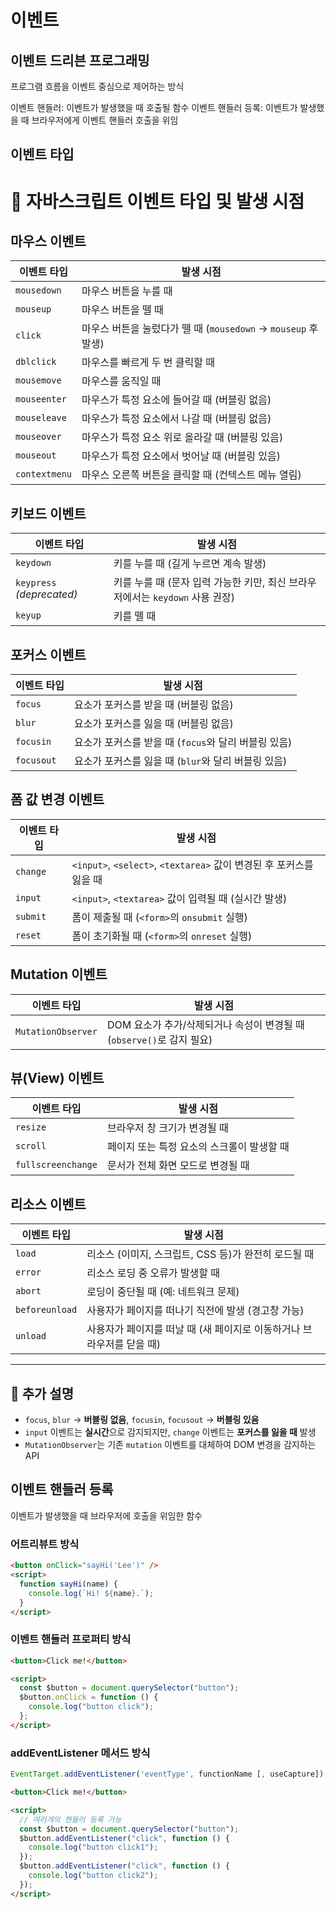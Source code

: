 # 이벤트

## 이벤트 드리븐 프로그래밍

프로그램 흐름을 이벤트 중심으로 제어하는 방식

이벤트 핸들러: 이벤트가 발생했을 때 호출될 함수
이벤트 핸들러 등록: 이벤트가 발생했을 때 브라우저에게 이벤트 핸들러 호출을 위임

## 이벤트 타입

# 📌 자바스크립트 이벤트 타입 및 발생 시점

## 마우스 이벤트

| 이벤트 타입   | 발생 시점                                                      |
| ------------- | -------------------------------------------------------------- |
| `mousedown`   | 마우스 버튼을 누를 때                                          |
| `mouseup`     | 마우스 버튼을 뗄 때                                            |
| `click`       | 마우스 버튼을 눌렀다가 뗄 때 (`mousedown` → `mouseup` 후 발생) |
| `dblclick`    | 마우스를 빠르게 두 번 클릭할 때                                |
| `mousemove`   | 마우스를 움직일 때                                             |
| `mouseenter`  | 마우스가 특정 요소에 들어갈 때 (버블링 없음)                   |
| `mouseleave`  | 마우스가 특정 요소에서 나갈 때 (버블링 없음)                   |
| `mouseover`   | 마우스가 특정 요소 위로 올라갈 때 (버블링 있음)                |
| `mouseout`    | 마우스가 특정 요소에서 벗어날 때 (버블링 있음)                 |
| `contextmenu` | 마우스 오른쪽 버튼을 클릭할 때 (컨텍스트 메뉴 열림)            |

## 키보드 이벤트

| 이벤트 타입               | 발생 시점                                                                     |
| ------------------------- | ----------------------------------------------------------------------------- |
| `keydown`                 | 키를 누를 때 (길게 누르면 계속 발생)                                          |
| `keypress` _(deprecated)_ | 키를 누를 때 (문자 입력 가능한 키만, 최신 브라우저에서는 `keydown` 사용 권장) |
| `keyup`                   | 키를 뗄 때                                                                    |

## 포커스 이벤트

| 이벤트 타입 | 발생 시점                                            |
| ----------- | ---------------------------------------------------- |
| `focus`     | 요소가 포커스를 받을 때 (버블링 없음)                |
| `blur`      | 요소가 포커스를 잃을 때 (버블링 없음)                |
| `focusin`   | 요소가 포커스를 받을 때 (`focus`와 달리 버블링 있음) |
| `focusout`  | 요소가 포커스를 잃을 때 (`blur`와 달리 버블링 있음)  |

## 폼 값 변경 이벤트

| 이벤트 타입 | 발생 시점                                                           |
| ----------- | ------------------------------------------------------------------- |
| `change`    | `<input>`, `<select>`, `<textarea>` 값이 변경된 후 포커스를 잃을 때 |
| `input`     | `<input>`, `<textarea>` 값이 입력될 때 (실시간 발생)                |
| `submit`    | 폼이 제출될 때 (`<form>`의 `onsubmit` 실행)                         |
| `reset`     | 폼이 초기화될 때 (`<form>`의 `onreset` 실행)                        |

## Mutation 이벤트

| 이벤트 타입        | 발생 시점                                                             |
| ------------------ | --------------------------------------------------------------------- |
| `MutationObserver` | DOM 요소가 추가/삭제되거나 속성이 변경될 때 (`observe()`로 감지 필요) |

## 뷰(View) 이벤트

| 이벤트 타입        | 발생 시점                                  |
| ------------------ | ------------------------------------------ |
| `resize`           | 브라우저 창 크기가 변경될 때               |
| `scroll`           | 페이지 또는 특정 요소의 스크롤이 발생할 때 |
| `fullscreenchange` | 문서가 전체 화면 모드로 변경될 때          |

## 리소스 이벤트

| 이벤트 타입    | 발생 시점                                                             |
| -------------- | --------------------------------------------------------------------- |
| `load`         | 리소스 (이미지, 스크립트, CSS 등)가 완전히 로드될 때                  |
| `error`        | 리소스 로딩 중 오류가 발생할 때                                       |
| `abort`        | 로딩이 중단될 때 (예: 네트워크 문제)                                  |
| `beforeunload` | 사용자가 페이지를 떠나기 직전에 발생 (경고창 가능)                    |
| `unload`       | 사용자가 페이지를 떠날 때 (새 페이지로 이동하거나 브라우저를 닫을 때) |

---

## 🔹 추가 설명

- `focus`, `blur` → **버블링 없음**, `focusin`, `focusout` → **버블링 있음**
- `input` 이벤트는 **실시간**으로 감지되지만, `change` 이벤트는 **포커스를 잃을 때** 발생
- `MutationObserver`는 기존 `mutation` 이벤트를 대체하여 DOM 변경을 감지하는 API

## 이벤트 핸들러 등록

이벤트가 발생했을 때 브라우저에 호출을 위임한 함수

### 어트리뷰트 방식

```html
<button onClick="sayHi('Lee')" />
<script>
  function sayHi(name) {
    console.log(`Hi! ${name}.`);
  }
</script>
```

### 이벤트 핸들러 프로퍼티 방식

```html
<button>Click me!</button>

<script>
  const $button = document.querySelector("button");
  $button.onClick = function () {
    console.log("button click");
  };
</script>
```

### addEventListener 메서드 방식

```js
EventTarget.addEventListener('eventType', functionName [, useCapture]);
```

```html
<button>Click me!</button>

<script>
  // 여러개의 핸들러 등록 가능
  const $button = document.querySelector("button");
  $button.addEventListener("click", function () {
    console.log("button click1");
  });
  $button.addEventListener("click", function () {
    console.log("button click2");
  });
</script>
```
